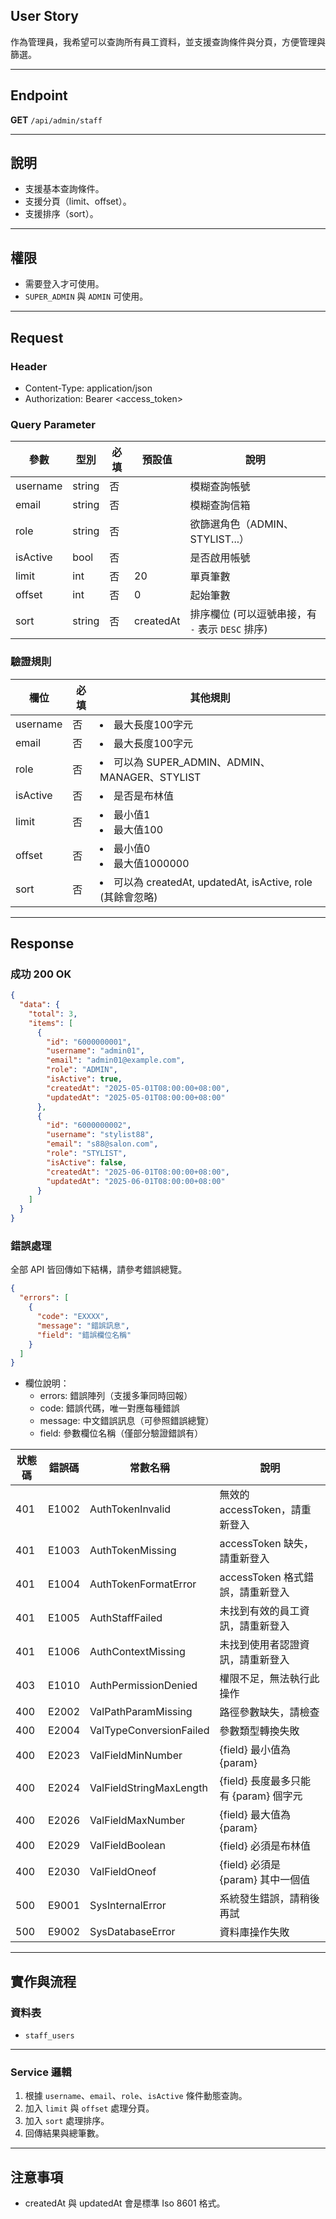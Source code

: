## User Story

作為管理員，我希望可以查詢所有員工資料，並支援查詢條件與分頁，方便管理與篩選。

---

## Endpoint

**GET** `/api/admin/staff`

---

## 說明

- 支援基本查詢條件。
- 支援分頁（limit、offset）。
- 支援排序（sort）。

---

## 權限

- 需要登入才可使用。
- `SUPER_ADMIN` 與 `ADMIN` 可使用。

---

## Request

### Header

- Content-Type: application/json
- Authorization: Bearer <access_token>

### Query Parameter

| 參數     | 型別   | 必填 | 預設值    | 說明                                             |
| -------- | ------ | ---- | --------- | ------------------------------------------------ |
| username | string | 否   |           | 模糊查詢帳號                                     |
| email    | string | 否   |           | 模糊查詢信箱                                     |
| role     | string | 否   |           | 欲篩選角色（ADMIN、STYLIST...）                  |
| isActive | bool   | 否   |           | 是否啟用帳號                                     |
| limit    | int    | 否   | 20        | 單頁筆數                                         |
| offset   | int    | 否   | 0         | 起始筆數                                         |
| sort     | string | 否   | createdAt | 排序欄位 (可以逗號串接，有 `-` 表示 `DESC` 排序) |

### 驗證規則

| 欄位     | 必填 | 其他規則                                                     |
| -------- | ---- | ------------------------------------------------------------ |
| username | 否   | <li>最大長度100字元                                          |
| email    | 否   | <li>最大長度100字元                                          |
| role     | 否   | <li>可以為 SUPER_ADMIN、ADMIN、MANAGER、STYLIST              |
| isActive | 否   | <li>是否是布林值                                             |
| limit    | 否   | <li>最小值1<li>最大值100                                     |
| offset   | 否   | <li>最小值0<li>最大值1000000                                 |
| sort     | 否   | <li>可以為 createdAt, updatedAt, isActive, role (其餘會忽略) |

---

## Response

### 成功 200 OK

```json
{
  "data": {
    "total": 3,
    "items": [
      {
        "id": "6000000001",
        "username": "admin01",
        "email": "admin01@example.com",
        "role": "ADMIN",
        "isActive": true,
        "createdAt": "2025-05-01T08:00:00+08:00",
        "updatedAt": "2025-05-01T08:00:00+08:00"
      },
      {
        "id": "6000000002",
        "username": "stylist88",
        "email": "s88@salon.com",
        "role": "STYLIST",
        "isActive": false,
        "createdAt": "2025-06-01T08:00:00+08:00",
        "updatedAt": "2025-06-01T08:00:00+08:00"
      }
    ]
  }
}
```

### 錯誤處理

全部 API 皆回傳如下結構，請參考錯誤總覽。

```json
{
  "errors": [
    {
      "code": "EXXXX",
      "message": "錯誤訊息",
      "field": "錯誤欄位名稱"
    }
  ]
}
```

- 欄位說明：
  - errors: 錯誤陣列（支援多筆同時回報）
  - code: 錯誤代碼，唯一對應每種錯誤
  - message: 中文錯誤訊息（可參照錯誤總覽）
  - field: 參數欄位名稱（僅部分驗證錯誤有）

| 狀態碼 | 錯誤碼 | 常數名稱                | 說明                                  |
| ------ | ------ | ----------------------- | ------------------------------------- |
| 401    | E1002  | AuthTokenInvalid       | 無效的 accessToken，請重新登入        |
| 401    | E1003  | AuthTokenMissing        | accessToken 缺失，請重新登入          |
| 401    | E1004  | AuthTokenFormatError    | accessToken 格式錯誤，請重新登入      |
| 401    | E1005  | AuthStaffFailed         | 未找到有效的員工資訊，請重新登入      |
| 401    | E1006  | AuthContextMissing      | 未找到使用者認證資訊，請重新登入      |
| 403    | E1010  | AuthPermissionDenied    | 權限不足，無法執行此操作              |
| 400    | E2002  | ValPathParamMissing     | 路徑參數缺失，請檢查                  |
| 400    | E2004  | ValTypeConversionFailed | 參數類型轉換失敗                      |
| 400    | E2023  | ValFieldMinNumber       | {field} 最小值為 {param}              |
| 400    | E2024  | ValFieldStringMaxLength | {field} 長度最多只能有 {param} 個字元 |
| 400    | E2026  | ValFieldMaxNumber       | {field} 最大值為 {param}              |
| 400    | E2029  | ValFieldBoolean         | {field} 必須是布林值                  |
| 400    | E2030  | ValFieldOneof           | {field} 必須是 {param} 其中一個值     |
| 500    | E9001  | SysInternalError        | 系統發生錯誤，請稍後再試              |
| 500    | E9002  | SysDatabaseError        | 資料庫操作失敗                        |

---

## 實作與流程

### 資料表

- `staff_users`

---

### Service 邏輯

1. 根據 `username`、`email`、`role`、`isActive` 條件動態查詢。
2. 加入 `limit` 與 `offset` 處理分頁。
3. 加入 `sort` 處理排序。
4. 回傳結果與總筆數。

---

## 注意事項

- createdAt 與 updatedAt 會是標準 Iso 8601 格式。
